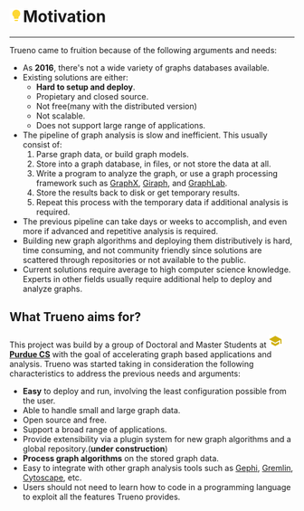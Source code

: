 # ![](/assets/icons/lightbulb.png)Motivation

---

Trueno came to fruition because of the following arguments and needs:

- As **2016**, there's not a wide variety of graphs databases available.
- Existing solutions are either:
    + **Hard to setup and deploy**.
    + Propietary and closed source.
    + Not free(many with the distributed version)
    + Not scalable.
    + Does not support large range of applications.
- The pipeline of graph analysis is slow and inefficient. This usually consist of:
    1. Parse graph data, or build graph models.
    2. Store into a graph database, in files, or not store the data at all.
    3. Write a program to analyze the graph, or use a graph processing framework such as [GraphX](http://spark.apache.org/graphx/), [Giraph](http://giraph.apache.org/), and [GraphLab](https://turi.com/).
    4. Store the results back to disk or get temporary results.
    5. Repeat this process with the temporary data if additional analysis is required.
- The previous pipeline can take days or weeks to accomplish, and even more if advanced and repetitive analysis is required.
- Building new graph algorithms and deploying them distributively is hard, time consuming, and not community friendly since solutions are scattered through repositories or not available to the public.
- Current solutions require average to high computer science knowledge. Experts in other fields usually require additional help to deploy and analyze graphs.

## What Trueno aims for?

This project was build by a group of Doctoral and Master Students at ![](../../assets/icons/school.png)[**Purdue CS**](https://www.cs.purdue.edu/) 
with the goal of accelerating graph based applications and analysis. Trueno was started taking in consideration 
the following characteristics to address the previous needs and arguments:

- **Easy** to deploy and run, involving the least configuration possible from the user.
- Able to handle small and large graph data.
- Open source and free.
- Support a broad range of applications.
- Provide extensibility via a plugin system for new graph algorithms and a global repository.(**under construction**)
- **Process graph algorithms** on the stored graph data.
- Easy to integrate with other graph analysis tools such as [Gephi](https://gephi.org/), [Gremlin](http://tinkerpop.apache.org/gremlin.html), [Cytoscape](http://www.cytoscape.org/), etc.
- Users should not need to learn how to code in a programming language to exploit all the features Trueno provides.

